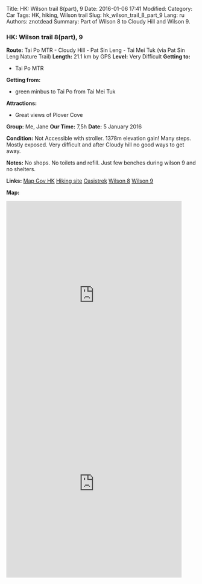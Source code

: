 Title: HK: Wilson trail 8(part), 9
Date: 2016-01-06 17:41
Modified: 
Category: Car
Tags: HK,  hiking,  Wilson trail
Slug: hk_wilson_trail_8_part_9
Lang: ru
Authors: znotdead
Summary: Part of Wilson 8 to Cloudy Hill and Wilson 9.

### HK: Wilson trail 8(part), 9
**Route:** Tai Po MTR - Cloudy Hill - Pat Sin Leng - Tai Mei Tuk (via Pat Sin Leng Nature Trail)
**Length:** 21.1 km by GPS
**Level:** Very Difficult
**Getting to:**
 - Tai Po MTR

**Getting from:**
 - green minbus to Tai Po from Tai Mei Tuk

**Attractions:**
 - Great views of Plover Cove

**Group:** Me, Jane
**Our Time:** 7,5h
**Date:** 5 January 2016

**Condition:**
Not Accessible with stroller. 1378m elevation gain! Many steps. Mostly exposed. Very difficult and after Cloudy hill no good ways to get away.

**Notes:**
No shops. No toilets and refill. Just few benches during wilson 9 and no shelters.

**Links:**
[Map Gov HK](http://www2.map.gov.hk/gih3/view/index.jsp)
[Hiking site](http://hiking.gov.hk/eng)
[Oasistrek](http://www.oasistrek.com)
[Wilson 8](http://hiking.gov.hk/eng/longtrail/wtrail/wtrail/wtrail08.htm)
[Wilson 9](http://hiking.gov.hk/eng/longtrail/wtrail/wtrail/wtrail09.htm)

**Map:**
<iframe src='https://connect.garmin.com/activity/embed/1004062124' width='465' height='500' frameborder='0'></iframe>
<iframe src='https://connect.garmin.com/activity/embed/1004064948' width='465' height='500' frameborder='0'></iframe>